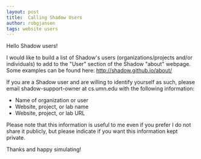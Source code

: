 ```yaml
---
layout: post
title:  Calling Shadow Users
author: robgjansen
tags: website users
---
```


Hello Shadow users!

I would like to build a list of Shadow's users (organizations/projects and/or individuals) to add to the "User" section of the Shadow "about" webpage. Some examples can be found here:
http://shadow.github.io/about/

If you are a Shadow user and are willing to identify yourself as such, please email shadow-support-owner at cs.umn.edu with the following information:

  + Name of organization or user
  + Website, project, or lab name
  + Website, project, or lab URL

Please note that this information is useful to me even if you prefer I do not share it publicly, but please indicate if you want this information kept private.

Thanks and happy simulating!
